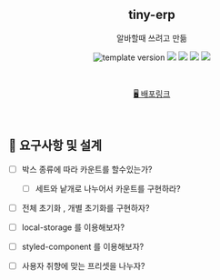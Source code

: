 <p align="middle">
 

</p>
<h2 align="middle">tiny-erp
</h2>
<p align="middle"> 알바할때 쓰려고 만듦 <br/>
</p>
<p align="middle">
  <img src="https://img.shields.io/badge/version-1.0.0-blue?style=flat-square" alt="template version"/>
  <img src="https://img.shields.io/badge/language-html-red.svg?style=flat-square"/>
  <img src="https://img.shields.io/badge/language-css-blue.svg?style=flat-square"/>
  <img src="https://img.shields.io/badge/language-js-yellow.svg?style=flat-square"/>
  <img src="https://img.shields.io/badge/framework-react-blue"/>
</p>
<br/>
<p align="middle">
  <a href="#">🖥️ 배포링크</a>
</p>

<br/>

## 🎯 요구사항 및 설계
- [ ] 박스 종류에 따라 카운트를 할수있는가?
  - [ ] 세트와 낱개로 나누어서 카운트를 구현하라?
- [ ] 전체 초기화 , 개별 초기화를 구현하자?
- [ ] local-storage 를 이용해보자?
- [ ] styled-component 를 이용해보자?
- [ ] 사용자 취향에 맞는 프리셋을 나누자?

